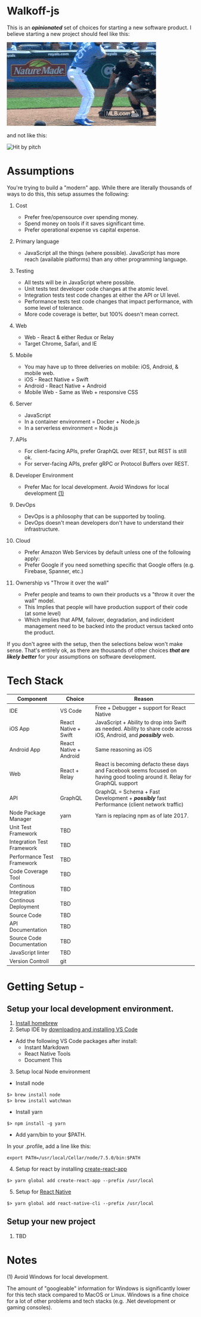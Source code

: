 # Walkoff-js

This is an ***opinionated*** set of choices for starting a new software product. 
I believe starting a new project should feel like this:

![Walloff Home run](./walkoff.gif)

and not like this:

![Hit by pitch](./hitbypitch.gif)


# Assumptions

You're trying to build a "modern" app.  While there are literally thousands of ways to do this, 
this setup assumes the following:
1. Cost
    * Prefer free/opensource over spending money.  
    * Spend money on tools if it saves significant time.
    * Prefer operational expense vs capital expense.


2. Primary language
    * JavaScript all the things (where possible).  JavaScript has more reach (available platforms) than any other programming language.
2. Testing
    * All tests will be in JavaScript where possible.
    * Unit tests test developer code changes at the atomic level.
    * Integration tests test code changes at either the API or UI level.
    * Performance tests test code changes that impact performance, with some level of tolerance.
    * More code coverage is better, but 100% doesn't mean correct.  
3. Web 
    * Web - React & either Redux or Relay
    * Target Chrome, Safari, and IE
4. Mobile
    * You may have up to three deliveries on mobile: iOS, Android, & mobile web.
    * iOS - React Native + Swift
    * Android - React Native + Android
    * Mobile Web - Same as Web + responsive CSS 
5. Server 
    * JavaScript 
    * In a container environment = Docker + Node.js
    * In a serverless environment = Node.js
6. APIs
    * For client-facing APIs, prefer GraphQL over REST, but REST is still ok.
    * For server-facing APIs, prefer gRPC or Protocol Buffers over REST.
7. Developer Environment
    * Prefer Mac for local development. Avoid Windows for local development [(1)](#subnote_1)
8. DevOps
    * DevOps is a philosophy that can be supported by tooling.
    * DevOps doesn't mean developers don't have to understand their infrastructure.
9. Cloud
    * Prefer Amazon Web Services by default unless one of the following apply:
    * Prefer Google if you need something specific that Google offers (e.g. Firebase, Spanner, etc.)
10. Ownership vs "Throw it over the wall"
    * Prefer people and teams to own their products vs a "throw it over the wall" model.
    * This Implies that people will have production support of their code (at some level)
    * Which implies that APM, failover, degradation, and indicident management need to be 
    backed into the product versus tacked onto the product.



If you don't agree with the setup, then the selections below won't make sense.  That's entirely ok, as there are thousands of other choices 
***that are likely better*** for your assumptions on software development.

# Tech Stack

|Component | Choice| Reason |
|--|---|---|
|IDE  | VS Code | Free + Debugger + support for React Native | 
|iOS App | React Native + Swift | JavaScript + Ability to drop into Swift as needed.  Ability to share code across iOS, Android, and ***possibly*** web.
|Android App| React Native + Android | Same reasoning as iOS |
|Web | React + Relay | React is becoming defacto these days and Facebook seems focused on having good tooling around it.  Relay for GraphQL support|
|API| GraphQL | GraphQL = Schema + Fast Development + ***possibly*** fast Performance (client network traffic)|
|Node Package Manager | yarn | Yarn is replacing npm as of late 2017.  
| Unit Test Framework | TBD | |
| Integration Test Framework | TBD | | 
| Performance Test Framework | TBD | | 
| Code Coverage Tool | TBD | |
| Continous Integration | TBD | | 
| Continous Deployment | TBD | |
| Source Code | TBD | | 
| API Documentation | TBD | | 
| Source Code Documentation | TBD | | 
| JavaScript linter | TBD | | 
| Version Controll | git | |



# Getting Setup -

## Setup your local development environment.
1. [Install homebrew](https://brew.sh/)
2. Setup IDE by [downloading and installing VS Code](https://code.visualstudio.com/)
* Add the following VS Code packages after install:
    * Instant Markdown
    * React Native Tools
    * Document This
3. Setup local Node environment
* Install node
```shell
$> brew install node
$> brew install watchman
```
* Install yarn
```shell
$> npm install -g yarn
```
* Add yarn/bin to your $PATH.

In your .profile, add a line like this:
```shell
export PATH=/usr/local/Cellar/node/7.5.0/bin:$PATH
```
4. Setup for react by installing [create-react-app](https://github.com/facebookincubator/create-react-app)
```shell
$> yarn global add create-react-app --prefix /usr/local
```
5. Setup for [React Native](https://facebook.github.io/react-native/docs/getting-started.html)
```shell
$> yarn global add react-native-cli --prefix /usr/local
```

## Setup your new project
1. TBD







# Notes

<a name="subnote_1">(1)</a> Avoid Windows for local development.

The amount of "googleable" information for Windows is significantly lower for this tech stack compared to MacOS or Linux.  Windows is a fine choice for a lot of other problems and tech stacks (e.g. .Net development or gaming consoles).